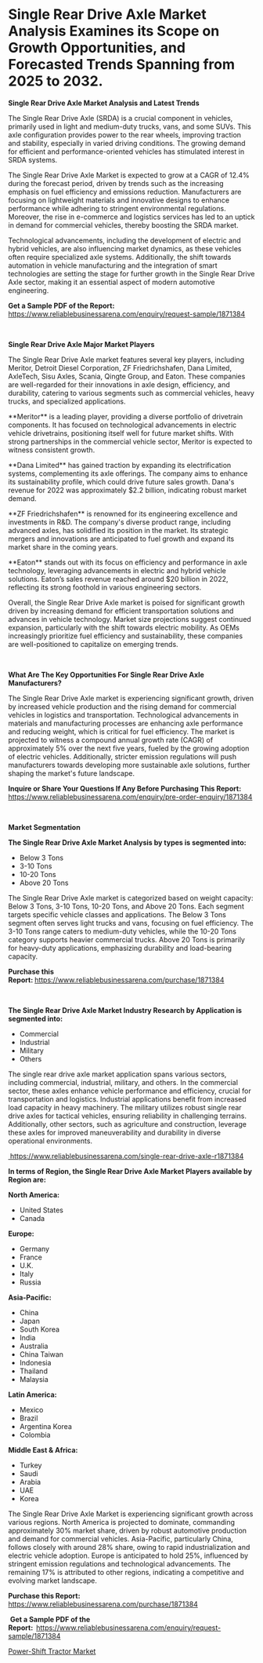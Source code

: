 <p><h1>Single Rear Drive Axle Market Analysis Examines its Scope on Growth Opportunities, and Forecasted Trends Spanning from 2025 to 2032.</h1></p><p><strong>Single Rear Drive Axle Market Analysis and Latest Trends</strong></p>
<p><p>The Single Rear Drive Axle (SRDA) is a crucial component in vehicles, primarily used in light and medium-duty trucks, vans, and some SUVs. This axle configuration provides power to the rear wheels, improving traction and stability, especially in varied driving conditions. The growing demand for efficient and performance-oriented vehicles has stimulated interest in SRDA systems. </p><p>The Single Rear Drive Axle Market is expected to grow at a CAGR of 12.4% during the forecast period, driven by trends such as the increasing emphasis on fuel efficiency and emissions reduction. Manufacturers are focusing on lightweight materials and innovative designs to enhance performance while adhering to stringent environmental regulations. Moreover, the rise in e-commerce and logistics services has led to an uptick in demand for commercial vehicles, thereby boosting the SRDA market.</p><p>Technological advancements, including the development of electric and hybrid vehicles, are also influencing market dynamics, as these vehicles often require specialized axle systems. Additionally, the shift towards automation in vehicle manufacturing and the integration of smart technologies are setting the stage for further growth in the Single Rear Drive Axle sector, making it an essential aspect of modern automotive engineering.</p></p>
<p><strong>Get a Sample PDF of the Report:&nbsp;</strong> <a href="https://www.reliablebusinessarena.com/enquiry/request-sample/1871384?utm_campaign=3314&utm_medium=2&utm_source=Github&utm_content=ia&utm_term=31032025&utm_id=single-rear-drive-axle">https://www.reliablebusinessarena.com/enquiry/request-sample/1871384</a></p>
<p>&nbsp;</p>
<p><strong>Single Rear Drive Axle Major Market Players</strong></p>
<p><p>The Single Rear Drive Axle market features several key players, including Meritor, Detroit Diesel Corporation, ZF Friedrichshafen, Dana Limited, AxleTech, Sisu Axles, Scania, Qingte Group, and Eaton. These companies are well-regarded for their innovations in axle design, efficiency, and durability, catering to various segments such as commercial vehicles, heavy trucks, and specialized applications.</p><p>**Meritor** is a leading player, providing a diverse portfolio of drivetrain components. It has focused on technological advancements in electric vehicle drivetrains, positioning itself well for future market shifts. With strong partnerships in the commercial vehicle sector, Meritor is expected to witness consistent growth.</p><p>**Dana Limited** has gained traction by expanding its electrification systems, complementing its axle offerings. The company aims to enhance its sustainability profile, which could drive future sales growth. Dana's revenue for 2022 was approximately $2.2 billion, indicating robust market demand.</p><p>**ZF Friedrichshafen** is renowned for its engineering excellence and investments in R&D. The company's diverse product range, including advanced axles, has solidified its position in the market. Its strategic mergers and innovations are anticipated to fuel growth and expand its market share in the coming years.</p><p>**Eaton** stands out with its focus on efficiency and performance in axle technology, leveraging advancements in electric and hybrid vehicle solutions. Eaton’s sales revenue reached around $20 billion in 2022, reflecting its strong foothold in various engineering sectors.</p><p>Overall, the Single Rear Drive Axle market is poised for significant growth driven by increasing demand for efficient transportation solutions and advances in vehicle technology. Market size projections suggest continued expansion, particularly with the shift towards electric mobility. As OEMs increasingly prioritize fuel efficiency and sustainability, these companies are well-positioned to capitalize on emerging trends.</p></p>
<p>&nbsp;</p>
<p><strong>What Are The Key Opportunities For Single Rear Drive Axle Manufacturers?</strong></p>
<p><p>The Single Rear Drive Axle market is experiencing significant growth, driven by increased vehicle production and the rising demand for commercial vehicles in logistics and transportation. Technological advancements in materials and manufacturing processes are enhancing axle performance and reducing weight, which is critical for fuel efficiency. The market is projected to witness a compound annual growth rate (CAGR) of approximately 5% over the next five years, fueled by the growing adoption of electric vehicles. Additionally, stricter emission regulations will push manufacturers towards developing more sustainable axle solutions, further shaping the market's future landscape.</p></p>
<p><strong>Inquire or Share Your Questions If Any Before Purchasing This Report:</strong> <a href="https://www.reliablebusinessarena.com/enquiry/pre-order-enquiry/1871384?utm_campaign=3314&utm_medium=2&utm_source=Github&utm_content=ia&utm_term=31032025&utm_id=single-rear-drive-axle">https://www.reliablebusinessarena.com/enquiry/pre-order-enquiry/1871384</a></p>
<p>&nbsp;</p>
<p><strong>Market Segmentation</strong></p>
<p><strong>The Single Rear Drive Axle Market Analysis by types is segmented into:</strong></p>
<p><ul><li>Below 3 Tons</li><li>3-10 Tons</li><li>10-20 Tons</li><li>Above 20 Tons</li></ul></p>
<p><p>The Single Rear Drive Axle market is categorized based on weight capacity: Below 3 Tons, 3-10 Tons, 10-20 Tons, and Above 20 Tons. Each segment targets specific vehicle classes and applications. The Below 3 Tons segment often serves light trucks and vans, focusing on fuel efficiency. The 3-10 Tons range caters to medium-duty vehicles, while the 10-20 Tons category supports heavier commercial trucks. Above 20 Tons is primarily for heavy-duty applications, emphasizing durability and load-bearing capacity.</p></p>
<p><strong>Purchase this Report:&nbsp;</strong><a href="https://www.reliablebusinessarena.com/purchase/1871384?utm_campaign=3314&utm_medium=2&utm_source=Github&utm_content=ia&utm_term=31032025&utm_id=single-rear-drive-axle">https://www.reliablebusinessarena.com/purchase/1871384</a></p>
<p>&nbsp;</p>
<p><strong>The Single Rear Drive Axle Market Industry Research by Application is segmented into:</strong></p>
<p><ul><li>Commercial</li><li>Industrial</li><li>Military</li><li>Others</li></ul></p>
<p><p>The single rear drive axle market application spans various sectors, including commercial, industrial, military, and others. In the commercial sector, these axles enhance vehicle performance and efficiency, crucial for transportation and logistics. Industrial applications benefit from increased load capacity in heavy machinery. The military utilizes robust single rear drive axles for tactical vehicles, ensuring reliability in challenging terrains. Additionally, other sectors, such as agriculture and construction, leverage these axles for improved maneuverability and durability in diverse operational environments.</p></p>
<p><a href="https://www.reliablebusinessarena.com/single-rear-drive-axle-r1871384?utm_campaign=3314&utm_medium=2&utm_source=Github&utm_content=ia&utm_term=31032025&utm_id=single-rear-drive-axle">&nbsp;https://www.reliablebusinessarena.com/single-rear-drive-axle-r1871384</a></p>
<p><strong>In terms of Region, the Single Rear Drive Axle Market Players available by Region are:</strong></p>
<p>
    <p> <strong> North America: </strong>
        <ul>
            <li>United States</li>
            <li>Canada</li>
        </ul>
        </p> 
    <p> <strong> Europe: </strong>
        <ul>
            <li>Germany</li>
            <li>France</li>
            <li>U.K.</li>
            <li>Italy</li>
            <li>Russia</li>
        </ul>
        </p> 
    <p> <strong> Asia-Pacific: </strong>
        <ul>
            <li>China</li>
            <li>Japan</li>
            <li>South Korea</li>
            <li>India</li>
            <li>Australia</li>
            <li>China Taiwan</li>
            <li>Indonesia</li>
            <li>Thailand</li>
            <li>Malaysia</li>
        </ul>
        </p> 
    <p> <strong> Latin America: </strong>
        <ul>
            <li>Mexico</li>
            <li>Brazil</li>
            <li>Argentina Korea</li>
            <li>Colombia</li>
        </ul>
        </p> 
    <p> <strong> Middle East & Africa: </strong>
        <ul>
            <li>Turkey</li>
            <li>Saudi</li>
            <li>Arabia</li>
            <li>UAE</li>
            <li>Korea</li>
        </ul>
    </p>
    </p>
<p><p>The Single Rear Drive Axle Market is experiencing significant growth across various regions. North America is projected to dominate, commanding approximately 30% market share, driven by robust automotive production and demand for commercial vehicles. Asia-Pacific, particularly China, follows closely with around 28% share, owing to rapid industrialization and electric vehicle adoption. Europe is anticipated to hold 25%, influenced by stringent emission regulations and technological advancements. The remaining 17% is attributed to other regions, indicating a competitive and evolving market landscape.</p></p>
<p><strong>Purchase this Report: </strong><a href="https://www.reliablebusinessarena.com/purchase/1871384?utm_campaign=3314&utm_medium=2&utm_source=Github&utm_content=ia&utm_term=31032025&utm_id=single-rear-drive-axle">https://www.reliablebusinessarena.com/purchase/1871384</a></p>
<p>&nbsp;<strong>Get a Sample PDF of the Report:&nbsp;&nbsp;</strong><a href="https://www.reliablebusinessarena.com/enquiry/request-sample/1871384?utm_campaign=3314&utm_medium=2&utm_source=Github&utm_content=ia&utm_term=31032025&utm_id=single-rear-drive-axle">https://www.reliablebusinessarena.com/enquiry/request-sample/1871384</a></p>
<p><strong></strong></p>
<p><p><a href="https://github.com/mudgeadamsvx/Market-Research-Report-List-1/blob/main/power-shift-tractor-market.md?utm_campaign=3314&utm_medium=2&utm_source=Github&utm_content=ia&utm_term=31032025&utm_id=single-rear-drive-axle">Power-Shift Tractor Market</a></p></p>